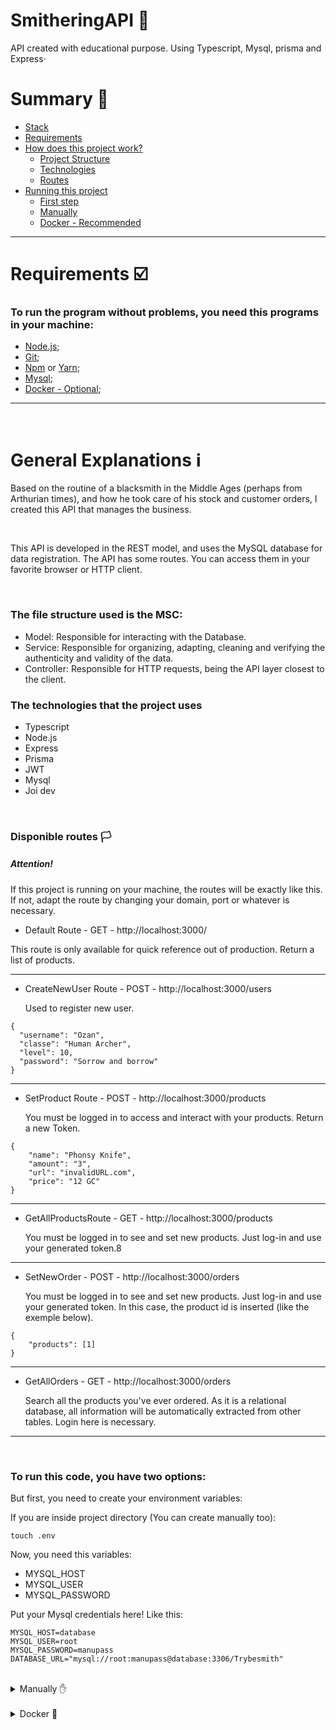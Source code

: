 # SmitheringAPI 🔨
API created with educational purpose.
Using Typescript, Mysql, prisma and Express·


# Summary 📖

- [Stack](#smitheringapi)
- [Requirements](#requirements)
- [How does this project work?](#general-explanations)
  - [Project Structure](#structure)
  - [Technologies](#techs)
  - [Routes](#routes)
- [Running this project](#running)
  - [First step](#first)
  - [Manually](#manually)
  - [Docker - Recommended](#docker)

---



# Requirements ☑️

### To run the program without problems, you need this programs in your machine:

- [Node.js](https://docs.npmjs.com/downloading-and-installing-node-js-and-npm);
- [Git](https://git-scm.com/book/pt-br/v2/Come%C3%A7ando-Instalando-o-Git);
- [Npm](https://docs.npmjs.com/downloading-and-installing-node-js-and-npm) or [Yarn](https://yarnpkg.com/getting-started/install);
- [Mysql](https://dev.mysql.com/doc/mysql-shell/8.0/en/mysql-shell-install-linux-quick.html);
- [Docker - Optional](https://docs.docker.com/get-docker/);

---
<br>

# General Explanations ℹ️


<p>
Based on the routine of a blacksmith in the Middle Ages (perhaps from Arthurian times), and how he took care of his stock and customer orders, I created this API that manages the business.
</p>


<br>

<p>
This API is developed in the REST model, and uses the MySQL database for data registration. The API has some routes. You can access them in your favorite browser or HTTP client.
</p>

<br>

<h3 id="structure">
The file structure used is the MSC:
</h3>

- Model: Responsible for interacting with the Database.
- Service: Responsible for organizing, adapting, cleaning and verifying the authenticity and validity of the data.
- Controller: Responsible for HTTP requests, being the API layer closest to the client.



<h3 id="techs">
The technologies that the project uses
</h3>

- Typescript
- Node.js
- Express
- Prisma
- JWT
- Mysql
- Joi dev

<br>

<h3 id="routes">
Disponible routes 🏳️
</h3>

<h5>Attention!</h5>

If this project is running on your machine, the routes will be exactly like this. If not, adapt the route by changing your domain, port or whatever is necessary.

- Default Route - GET - http://localhost:3000/

 This route is only available for quick reference out of production. Return a list of products.

---

- CreateNewUser Route - POST - http://localhost:3000/users

  Used to register new user.

```
{
  "username": "Ozan",
  "classe": "Human Archer",
  "level": 10,
  "password": "Sorrow and borrow"
}
```

---

- SetProduct Route - POST - http://localhost:3000/products

  You must be logged in to access and interact with your products. Return a new Token.

```
{
    "name": "Phonsy Knife",
    "amount": "3",
    "url": "invalidURL.com",
    "price": "12 GC"
}
```

---

- GetAllProductsRoute - GET - http://localhost:3000/products

  You must be logged in to see and set new products. Just log-in and use your generated token.8

---

- SetNewOrder - POST - http://localhost:3000/orders

  You must be logged in to see and set new products. Just log-in and use your generated token. In this case, the product id is inserted (like the exemple below).

```
{
    "products": [1]
}
```

---

- GetAllOrders - GET - http://localhost:3000/orders

  Search all the products you've ever ordered. As it is a relational database, all information will be automatically extracted from other tables.
  Login here is necessary.

---


<br>



<h3 id="running">
To run this code, you have two options:
</h3>


<p id="first">
  But first, you need to create your environment variables:
</p>

  If you are inside project directory (You can create manually too):
 
  ```
  touch .env
  ```
  
  Now, you need this variables:
  
  - MYSQL_HOST
  - MYSQL_USER
  - MYSQL_PASSWORD
  
  Put your Mysql credentials here! Like this:
  
  ```
  MYSQL_HOST=database
  MYSQL_USER=root
  MYSQL_PASSWORD=manupass
  DATABASE_URL="mysql://root:manupass@database:3306/Trybesmith"
  ```
  
<br>

<details close>
  <summary id="manually">Manually ✋</summary>
 
  <br>
  
  (That command create a new directory for you, and move to inside it).
  
  ```
  mkdir smitheringApi && cd smitheringApi
  ```

  ---

  (That command as will clone this project to you).
  
  ```
  git clone git@github.com:manupilation/SmitheringAPI.git
  ```
  
  ```
  cd SmitheringAPI
  ```

  ---
  
  ```
  $ install
  ```
  
  (Using npm or yarn in place of "$", run it to install all dependencies)

  ---
  
  If you want a faster initialization, whose database will initialize populated (seed), you can choose the following command:

  ```
  npm run db:start
  ```
  
  ```
  yarn db:start
  ```
  
  (Using npm or yarn)

  ---
  
  But if you choose to initialize with an empty DB, use the command:
  
  ```
  $ start
  ```
  
  
</details>

<br>

<details close>
  <summary id="docker">Docker 🐋</summary>
 
  <br>
  
  
  With docker, everything becomes simpler. If you use docker compose, run the docker-compose.yml file in the main directory.

  Docker compose will automatically generate a MySQL image and run the API on port 3000.
</details>
